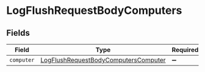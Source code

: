 # LogFlushRequestBodyComputers


## Fields

| Field                                                                                                   | Type                                                                                                    | Required                                                                                                | Description                                                                                             |
| ------------------------------------------------------------------------------------------------------- | ------------------------------------------------------------------------------------------------------- | ------------------------------------------------------------------------------------------------------- | ------------------------------------------------------------------------------------------------------- |
| `computer`                                                                                              | [LogFlushRequestBodyComputersComputer](../../models/operations/logflushrequestbodycomputerscomputer.md) | :heavy_minus_sign:                                                                                      | N/A                                                                                                     |
